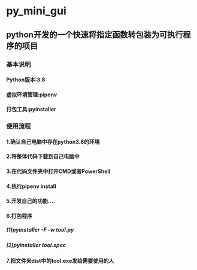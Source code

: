 # py_mini_gui

## python开发的一个快速将指定函数转包装为可执行程序的项目

### 基本说明

#### Python版本:3.8

#### 虚拟环境管理:pipenv

#### 打包工具:pyinstaller

### 使用流程

#### 1.确认自己电脑中存在python3.8的环境

#### 2.将整体代码下载到自己电脑中

#### 3.在代码文件夹中打开CMD或者PowerShell

#### 4.执行pipenv install

#### 5.开发自己的功能....

#### 6.打包程序

##### (1)pyinstaller -F -w tool.py

##### (2)pyinstaller tool.spec

#### 7.把文件夹dist中的tool.exe发给需要使用的人
